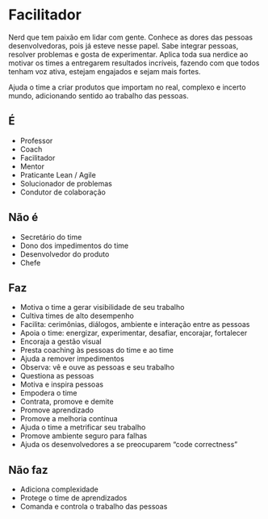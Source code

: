 # Facilitador #
Nerd que tem paixão em lidar com gente. Conhece as dores das pessoas desenvolvedoras, pois já esteve nesse papel. Sabe integrar pessoas, resolver problemas e gosta de experimentar. Aplica toda sua nerdice ao motivar os times a entregarem resultados incríveis, fazendo com que todos tenham voz ativa, estejam engajados e sejam mais fortes.

Ajuda o time a criar produtos que importam no real, complexo e incerto mundo, adicionando sentido ao trabalho das pessoas.

## É ##
* Professor
* Coach
* Facilitador
* Mentor
* Praticante Lean / Agile
* Solucionador de problemas
* Condutor de colaboração

## Não é ##
* Secretário do time
* Dono dos impedimentos do time
* Desenvolvedor do produto
* Chefe

## Faz ##
* Motiva o time a gerar visibilidade de seu trabalho
* Cultiva times de alto desempenho
* Facilita: cerimônias, diálogos, ambiente e interação entre as pessoas
* Apoia o time: energizar, experimentar, desafiar, encorajar, fortalecer
* Encoraja a gestão visual
* Presta coaching às pessoas do time e ao time
* Ajuda a remover impedimentos
* Observa: vê e ouve as pessoas e seu trabalho
* Questiona as pessoas
* Motiva e inspira pessoas
* Empodera o time
* Contrata, promove e demite 
* Promove aprendizado
* Promove a melhoria contínua
* Ajuda o time a metrificar seu trabalho
* Promove ambiente seguro para falhas
* Ajuda os desenvolvedores a se preocuparem “code correctness”

## Não faz ##
* Adiciona complexidade
* Protege o time de aprendizados
* Comanda e controla o trabalho das pessoas
